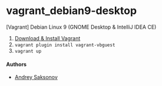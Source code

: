 # vagrant_debian9-desktop
[Vagrant] Debian Linux 9 (GNOME Desktop & IntelliJ IDEA CE)

1. [Download & Install Vagrant](https://www.vagrantup.com)
2. `vagrant plugin install vagrant-vbguest`
3. `vagrant up`

#### Authors
* [Andrey Saksonov](https://saksonov.me)
